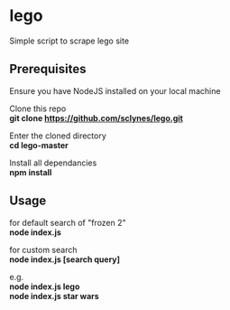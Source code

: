 # lego
Simple script to scrape lego site

## Prerequisites
Ensure you have NodeJS installed on your local machine

Clone this repo <br/>
**git clone https://github.com/sclynes/lego.git**

Enter the cloned directory<br/>
**cd lego-master**

Install all dependancies<br/>
**npm install**

## Usage

for default search of "frozen 2" <br/>
**node index.js**

for custom search<br/>
**node index.js [search query]** <br/>

e.g.<br/>
**node index.js lego** <br/>
**node index.js star wars** <br/>
